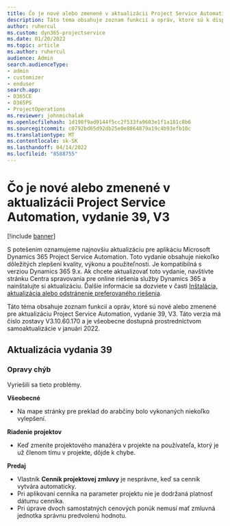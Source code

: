 ```yaml
---
title: Čo je nové alebo zmenené v aktualizácii Project Service Automation, vydanie 39, V3
description: Táto téma obsahuje zoznam funkcií a opráv, ktoré sú k dispozícii v aktualizácii Microsoft Dynamics 365 Project Service Automation, vydanie 39, V3.
author: ruhercul
ms.custom: dyn365-projectservice
ms.date: 01/20/2022
ms.topic: article
ms.author: ruhercul
audience: Admin
search.audienceType:
- admin
- customizer
- enduser
search.app:
- D365CE
- D365PS
- ProjectOperations
ms.reviewer: johnmichalak
ms.openlocfilehash: 1d198f9ad9144f5cc2f533fa9603e1f1a181c8b6
ms.sourcegitcommit: c0792bd65d92db25e0e8864879a19c4b93efb10c
ms.translationtype: MT
ms.contentlocale: sk-SK
ms.lasthandoff: 04/14/2022
ms.locfileid: "8588755"
---
```

# <a name="whats-new-or-changed-in-project-service-automation-update-release-39-v3"></a>Čo je nové alebo zmenené v aktualizácii Project Service Automation, vydanie 39, V3

[!include [banner](../includes/psa-now-project-operations.md)]

S potešením oznamujeme najnovšiu aktualizáciu pre aplikáciu Microsoft Dynamics 365 Project Service Automation. Toto vydanie obsahuje niekoľko dôležitých zlepšení kvality, výkonu a použiteľnosti. Je kompatibilná s verziou Dynamics 365 9.x. Ak chcete aktualizovať toto vydanie, navštívte stránku Centra spravovania pre online riešenia služby Dynamics 365 a nainštalujte si aktualizáciu. Ďalšie informácie sa dozviete v časti [Inštalácia, aktualizácia alebo odstránenie preferovaného riešenia](/power-platform/admin/install-remove-preferred-solution).

Táto téma obsahuje zoznam funkcií a opráv, ktoré sú nové alebo zmenené pre aktualizáciu Project Service Automation, vydanie 39, V3. Táto verzia má číslo zostavy V3.10.60.170 a je všeobecne dostupná prostredníctvom samoaktualizácie v januári 2022.

## <a name="update-release-39"></a>Aktualizácia vydania 39

### <a name="bug-fixes"></a>Opravy chýb

Vyriešili sa tieto problémy.

**Všeobecné**

- Na mape stránky pre preklad do arabčiny bolo vykonaných niekoľko vylepšení.

**Riadenie projektov**

- Keď zmeníte projektového manažéra v projekte na používateľa, ktorý je už členom tímu v projekte, dôjde k chybe.

**Predaj**

- Vlastník **Cenník projektovej zmluvy** je nesprávne, keď sa cenník vytvára automaticky. 
- Pri aplikovaní cenníka na parameter projektu nie je dodržaná platnosť dátumu cenníka.
- Pri úprave dvoch samostatných cenových ponúk nemusí mať zmluvná jednotka správnu predvolenú hodnotu.
